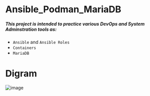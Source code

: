 # Ansible_Podman_MariaDB
##### This project is intended to practice various DevOps and System Adminstration tools as:
- `Ansible` and `Ansible Roles` 
- `Containers`
- `MariaDB`
 
# Digram
![image](https://github.com/abdo14m1/Ansible_Podman_MariaDB/assets/154431880/a9e47303-1eb7-4204-b0fe-f296871eb319)

